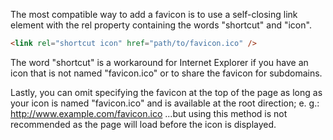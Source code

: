 The most compatible way to add a favicon is to use a self-closing link element with the rel property containing the words "shortcut" and "icon".
```html
<link rel="shortcut icon" href="path/to/favicon.ico" />
```

The word "shortcut" is a workaround for Internet Explorer if you have an icon that is not named "favicon.ico" or to share the favicon for subdomains.

Lastly, you can omit specifying the favicon at the top of the page as long as your icon is named "favicon.ico" and is available at the root direction; e. g.: http://www.example.com/favicon.ico ...but using this method is not recommended as the page will load before the icon is displayed.